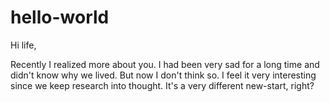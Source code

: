 # hello-world
Hi life,

Recently I realized more about you. I had been very sad for a long time and didn't know why we lived. But now I don't think so. I feel it very interesting since we keep research into thought. It's a very different new-start, right?
